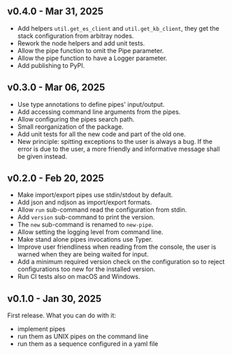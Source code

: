 ## v0.4.0 - Mar 31, 2025

* Add helpers `util.get_es_client` and `util.get_kb_client`,
  they get the stack configuration from arbitray nodes.
* Rework the node helpers and add unit tests.
* Allow the pipe function to omit the Pipe parameter.
* Allow the pipe function to have a Logger parameter.
* Add publishing to PyPI.

## v0.3.0 - Mar 06, 2025

* Use type annotations to define pipes' input/output.
* Add accessing command line arguments from the pipes.
* Allow configuring the pipes search path.
* Small reorganization of the package.
* Add unit tests for all the new code and part of the old one.
* New principle: spitting exceptions to the user is always a
  bug. If the error is due to the user, a more friendly and
  informative message shall be given instead.

## v0.2.0 - Feb 20, 2025

* Make import/export pipes use stdin/stdout by default.
* Add json and ndjson as import/export formats.
* Allow `run` sub-command read the configuration from stdin.
* Add `version` sub-command to print the version.
* The `new` sub-command is renamed to `new-pipe`.
* Allow setting the logging level from command line.
* Make stand alone pipes invocations use Typer.
* Improve user friendliness when reading from the console,
  the user is warned when they are being waited for input.
* Add a minimum required version check on the configuration so to
  reject configurations too new for the installed version.
* Run CI tests also on macOS and Windows.

## v0.1.0 - Jan 30, 2025

First release. What you can do with it:

* implement pipes
* run them as UNIX pipes on the command line
* run them as a sequence configured in a yaml file
